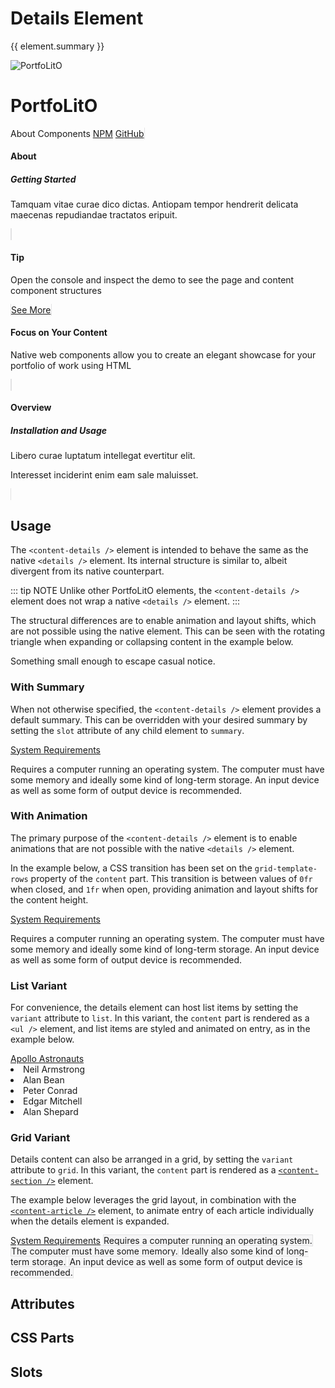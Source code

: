 <script setup>
import {inject} from "vue";
const element = inject("manifest").for("content", "details");
</script>

# Details Element

{{ element.summary }}

<demo static class="scale overview">
  <style>
    content-details::part(summary) {
      margin-left: 12px;
    }
    
    content-details::part(content) {
      transition: grid-template-rows 0.3s ease-in-out;
    }
  </style>
  <page-header class="blur">
    <page-logo>
      <img src="/logo.svg" alt="PortfoLitO" />
      <h1 slot="headings">PortfoLitO</h1>
    </page-logo>
    <page-nav>
      <a>About</a>
      <a>Components</a>
      <a slot="socials" href="https://www.npmjs.com">NPM</a>
      <a slot="socials" href="https://github.com">GitHub</a>
    </page-nav>
  </page-header>
  <page-main>
    <content-hero slot="hero" class="blur"></content-hero>
    <content-section variant="grid">
      <content-article class="blur">
        <h4 slot="title">About</h4>
        <h5 slot="subtitle">Getting Started</h5>
        <p>Tamquam vitae curae dico dictas. Antiopam tempor hendrerit delicata maecenas repudiandae tractatos eripuit.</p>
      </content-article>
      <content-article variant="panel" class="blur">
        <h4>Tip</h4>
        <p>Open the console and inspect the demo to see the page and content component structures</p>
      </content-article>
      <content-details class="span focus rounded">
        <u slot="summary">See More</u>
        <content-section variant="grid">
          <content-article variant="panel">
            <h4>Focus on Your Content</h4>
            <p>Native web components allow you to create an elegant showcase for your portfolio of work using HTML</p>
          </content-article>
          <content-article>
            <h4 slot="title">Overview</h4>
            <h5 slot="subtitle">Installation and Usage</h5>
            <p>Libero curae luptatum intellegat evertitur elit.</p>
            <p>Interesset inciderint enim eam sale maluisset.</p>
          </content-article>
        </content-section>
      </content-details>
    </content-section>
  </page-main>
  <page-footer class="blur"></page-footer>
</demo>

## Usage

The `<content-details />` element is intended to behave the same as the native `<details />` element.
Its internal structure is similar to, albeit divergent from its native counterpart.

::: tip NOTE
Unlike other PortfoLitO elements, the `<content-details />` element does not wrap a native `<details />` element.
:::

The structural differences are to enable animation and layout shifts, which are not possible using the native element.
This can be seen with the rotating triangle when expanding or collapsing content in the example below.

<demo>
  <content-details>
    Something small enough to escape casual notice.
  </content-details>
</demo>

### With Summary

When not otherwise specified, the `<content-details />` element provides a default summary.
This can be overridden with your desired summary by setting the `slot` attribute of any child element to `summary`.

<demo>
  <content-details>
    <u slot="summary">System Requirements</u>
    <p>
      Requires a computer running an operating system. The computer must have some
      memory and ideally some kind of long-term storage. An input device as well
      as some form of output device is recommended.
    </p>
  </content-details>
</demo>

### With Animation

The primary purpose of the `<content-details />` element is to enable animations that are not possible with the native `<details />` element.

In the example below, a CSS transition has been set on the `grid-template-rows` property of the `content` part.
This transition is between values of `0fr` when closed, and `1fr` when open, providing animation and layout shifts for the content height.

<demo>
  <style>
    content-details::part(content) {
      transition: grid-template-rows 0.3s ease-in-out;
    }
  </style>
  <content-details>
    <u slot="summary">System Requirements</u>
    <p>
      Requires a computer running an operating system. The computer must have some
      memory and ideally some kind of long-term storage. An input device as well
      as some form of output device is recommended.
    </p>
  </content-details>
</demo>

### List Variant

For convenience, the details element can host list items by setting the `variant` attribute to `list`.
In this variant, the `content` part is rendered as a `<ul />` element, and list items are styled and animated on entry, as in the example below.

<demo>
  <content-details variant="list">
    <u slot="summary">Apollo Astronauts</u>
    <li>Neil Armstrong</li>
    <li>Alan Bean</li>
    <li>Peter Conrad</li>
    <li>Edgar Mitchell</li>
    <li>Alan Shepard</li>
  </content-details>
</demo>

### Grid Variant

Details content can also be arranged in a grid, by setting the `variant` attribute to `grid`.
In this variant, the `content` part is rendered as a [`<content-section />`](./section) element.

The example below leverages the grid layout, in combination with the [`<content-article />`](./article) element,
to animate entry of each article individually when the details element is expanded.

<demo>
  <style>
    content-article {
      background: #f6f6f7;
      border: 1px solid #e2e2e3;
      
      .dark & {
        background: #161618;
        border: 1px solid #2e2e32;
      }
    }
  </style>
  <content-details variant="grid">
    <u slot="summary">System Requirements</u>
    <content-article variant="panel">Requires a computer running an operating system.</content-article>
    <content-article variant="panel">The computer must have some memory.</content-article>
    <content-article variant="panel">Ideally also some kind of long-term storage.</content-article>
    <content-article variant="panel">An input device as well as some form of output device is recommended.</content-article>
  </content-details>
</demo>

## Attributes

<declaration :rows="element.attributes" />

## CSS Parts

<declaration :rows="element.cssParts" />

## Slots

<declaration :rows="element.slots" />